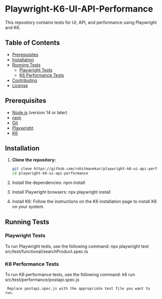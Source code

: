 # Playwright-K6-UI-API-Performance

This repository contains tests for UI, API, and performance using Playwright and K6.

## Table of Contents

- [Prerequisites](#prerequisites)
- [Installation](#installation)
- [Running Tests](#running-tests)
  - [Playwright Tests](#playwright-tests)
  - [K6 Performance Tests](#k6-performance-tests)
- [Contributing](#contributing)
- [License](#license)


## Prerequisites

- [Node.js](https://nodejs.org/en/) (version 14 or later)
- [npm](https://www.npmjs.com/)
- [Git](https://git-scm.com/)
- [Playwright](https://playwright.dev/)
- [K6](https://k6.io/)

## Installation

1. **Clone the repository:**

   ```bash
   git clone https://github.com/rohitmanekar/playwright-k6-ui-api-performance.git
   cd playwright-k6-ui-api-performance

2. Install the dependencies:
   npm install

3. Install Playwright browsers:
   npx playwright install

4. Install K6:
   Follow the instructions on the K6 installation page to install K6 on your system.

  ## Running Tests
   ### Playwright Tests
   To run Playwright tests, use the following command:
     npx playwright test src/test/functional/searchProduct.spec.ts

### K6 Performance Tests
To run K6 performance tests, use the following command:
     k6 run src/test/performance/postapi.spec.js

     Replace postapi.spec.js with the appropriate test file you want to run.

     



   

